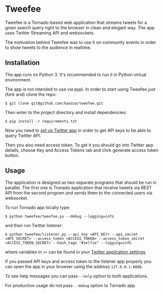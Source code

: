 # Tweefee

Tweefee is a Tornado-based web application that streams tweets for a given search query right to the browser in clean
and elegant way. The app uses Twitter Streaming API and websockets.

The motivation behind Tweefee was to use it on community events in order to show tweets to the audience in realtime.

## Installation

The app runs on Python 3. It's recommended to run it in Python virtual environment. 

The app is not intended to use via pypi. In order to start using Tweefee just (fork and) clone the repo:
 
`$ git clone git@github.com:haxoza/tweefee.git`

Then enter to the project directory and install dependencies:

`$ pip install -r requirements.txt`

Now you need to [set up Twitter app]((https://apps.twitter.com/)) in order to get API keys to be able to
query Twitter API.

Then you also need access token. To get it you should go into Twitter app details, choose Key and Access Tokens tab
and click generate access token button.

## Usage

The application is designed as two separate programs that should be run in parallel. The first one is Tronado
application that receive tweets via REST API from the second program and sends them to the connected users via
websocket.

To run Tornado app locally type:

`$ python tweefee/tweefee.py --debug --logging=info`

and then run Twitter listener:

`$ python tweefee/listener.py --api_key <API_KEY> --api_secret <API_SECRET> --access_token <ACCESS_TOKEN> --access_token_secret <ACCESS_TOKEN_SECRET> --hash_tags "#selfie" --logging=info`

where variables in `<>` can be found in your [Twitter application settings](https://apps.twitter.com/).

If you passed API keys and access token to the listener app properly you can open the app in your browser using
the address `127.0.0.1:8888`.   

To see help messages you can pass `--help` option to both applications.

For production usage do not pass `--debug` option to Tornado app.
